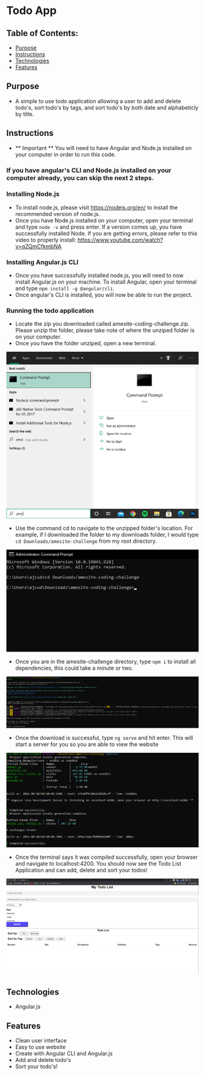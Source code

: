 # Todo App

## Table of Contents:

- [Purpose](#purpose)
- [Instructions](#instructions)
- [Technologies](#technologies)
- [Features](#features)

## Purpose

- A simple to use todo application allowing a user to add and delete todo's, sort todo's by tags, and sort todo's by both date and alphabeticly by title.

## Instructions

- ** Important ** You will need to have Angular and Node.js installed on your computer in order to run this code.

### **If you have angular's CLI and Node.js installed on your computer already, you can skip the next 2 steps.**

### Installing Node.js

- To install node.js, please visit https://nodejs.org/en/ to install the recommended version of node.js.
- Once you have Node.js installed on your computer, open your terminal and type `node -v` and press enter. If a version comes up, you have successfully installed Node. If you are getting errors, please refer to this video to properly install: https://www.youtube.com/watch?v=qZQmCfkmbNA

### Installing Angular.js CLI

- Once you have successfully installed node.js, you will need to now install Angular.js on your machine. To install Angular, open your terminal and type `npm install -g @angular/cli`.
- Once angular's CLI is installed, you will now be able to run the project.

### Running the todo application

- Locate the zip you downloaded called amesite-coding-challenge.zip. Please unzip the folder, please take note of where the unziped folder is on your computer.
- Once you have the folder unziped, open a new terminal.

![Open-teminal](images/Screenshot_11.png)

- Use the command cd to navigate to the unzipped folder's location. For example, if I downloaded the folder to my downloads folder, I would type `cd Downloads/amesite-challenge` from my root directory.

![Open-teminal](images/Screenshot_7.png)

- Once you are in the amesite-challenge directory, type `npm i` to install all dependencies, this could take a minute or two.

![Open-teminal](images/Screenshot_12.png)

- Once the download is successful, type `ng serve` and hit enter. This will start a server for you so you are able to view the website

![Open-teminal](images/Screenshot_13.png)

- Once the terminal says it was compiled successfully, open your browser and navigate to localhost:4200. You should now see the Todo List Application and can add, delete and sort your todos!

![Open-teminal](images/Screenshot_10.png)

## Technologies

- Angular.js

## Features

- Clean user interface
- Easy to use website
- Create with Angular CLI and Angular.js
- Add and delete todo's
- Sort your todo's!

